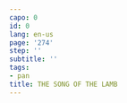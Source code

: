 ```yaml
---
capo: 0
id: 0
lang: en-us
page: '274'
step: ''
subtitle: ''
tags:
- pan
title: THE SONG OF THE LAMB
---
```

